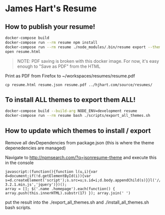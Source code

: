 # James Hart's Resume

## How to publish your resume!

```bash
docker-compose build
docker-compose run --rm resume npm install
docker-compose run --rm resume ./node_modules/.bin/resume export --theme short resume.html
open resume.html
```

> NOTE: PDF saving is broken with this docker image. For now, it's easy enough to "Save as PDF" from the HTML

Print as PDF from Firefox to ~/workspaces/resumes/resume.pdf

```
cp resume.html resume.json resume.pdf ../hjhart.com/source/resumes/
```

## To install ALL themes to export them ALL!

```bash
docker-compose build --build-arg NODE_ENV=development resume
docker-compose run --rm resume bash ./scripts/export_all_themes.sh
```

## How to update which themes to install / export

Remove all devDependencies from package.json (this is where the theme depenedencies are managed)

Navigate to http://npmsearch.com/?q=jsonresume-theme and execute this in the console

```
javascript:(function(){function l(u,i){var d=document;if(!d.getElementById(i)){var s=d.createElement('script');s.src=u;s.id=i;d.body.appendChild(s)}}l('//code.jquery.com/jquery-3.2.1.min.js','jquery')})();
array = []; $('.name .homepage').each(function() { array.push(this.innerHTML).substr(17) }); array.join(' ')
```

put the result into the ./export_all_themes.sh and ./install_all_themes.sh bash scripts.
